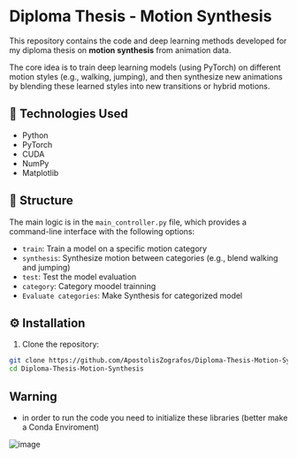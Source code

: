 # Diploma Thesis - Motion Synthesis

This repository contains the code and deep learning methods developed for my diploma thesis on **motion synthesis** from animation data.

The core idea is to train deep learning models (using PyTorch) on different motion styles (e.g., walking, jumping), and then synthesize new animations by blending these learned styles into new transitions or hybrid motions.

## 🔧 Technologies Used

- Python
- PyTorch
- CUDA
- NumPy
- Matplotlib

## 📁 Structure

The main logic is in the `main_controller.py` file, which provides a command-line interface with the following options:

- `train`: Train a model on a specific motion category
- `synthesis`: Synthesize motion between categories (e.g., blend walking and jumping)
- `test`: Test the model evaluation
- `category`: Category moodel trainning
- `Evaluate categories`: Make Synthesis for categorized model

## ⚙️ Installation

1. Clone the repository:

```bash
git clone https://github.com/ApostolisZografos/Diploma-Thesis-Motion-Synthesis
cd Diploma-Thesis-Motion-Synthesis

```
## Warning
- in order to run the code you need to initialize these libraries (better make a Conda Enviroment)
  
![image](https://github.com/user-attachments/assets/e309653e-7037-460c-9143-a291f951dda0)


